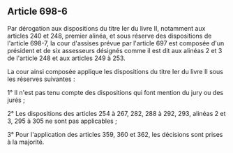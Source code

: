 Article 698-6
----
Par dérogation aux dispositions du titre Ier du livre II, notamment aux articles
240 et 248, premier alinéa, et sous réserve des dispositions de l'article 698-7,
la cour d'assises prévue par l'article 697 est composée d'un président et de six
assesseurs désignés comme il est dit aux alinéas 2 et 3 de l'article 248 et aux
articles 249 à 253.

La cour ainsi composée applique les dispositions du titre Ier du livre II sous
les réserves suivantes :

1° Il n'est pas tenu compte des dispositions qui font mention du jury ou des
jurés ;

2° Les dispositions des articles 254 à 267, 282, 288 à 292, 293, alinéas 2 et 3,
295 à 305 ne sont pas applicables ;

3° Pour l'application des articles 359, 360 et 362, les décisions sont prises à
la majorité.
